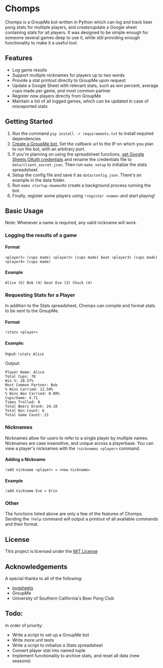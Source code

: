 # Chomps

Chomps is a GroupMe bot written in Python which can log and track beer pong stats for multiple players, and create/update a Google sheet containing stats for all players. It was designed to be simple enough for someone several games deep to use it, while still providing enough functionality to make it a useful tool.

## Features
* Log game results
* Support multiple nicknames for players up to two words
* Provide a stat printout directly to GroupMe upon request
* Update a Google Sheet with relevant stats, such as win percent, average cups made per game, and most common partner
* Register new players directly from GroupMe
* Maintain a list of all logged games, which can be updated in case of misreported stats

## Getting Started

1. Run the command `pip install -r requirements.txt` to install required dependencies
2. [Create a GroupMe bot.](https://dev.groupme.com/bots/new) Set the callback url to the IP on which you plan to run the bot, with an arbitrary port.
3. If you're planning on using the spreadsheet functions, [get Google Sheets OAuth credentials](http://pygsheets.readthedocs.io/en/latest/authorizing.html) and rename the credentials file to `data/client_secret.json`. Then run `make setup` to initialize the stats spreadsheet.
4. Setup the config file and save it as `data/config.json`. There's an example in the data folder.
5. Run `make startup-daemon`to create a background process running the bot.
6. Finally, register some players using `!register <name>` and start playing!


## Basic Usage
Note: Whenever a name is required, any valid nickname will work.
### Logging the results of a game
#### Format

`<player1> (cups made) <player2> (cups made) beat <player3> (cups made) <player4> (cups made)`

#### Example

`Alice (6) Bob (4) beat Eve (3) Chuck (4)`

### Requesting Stats for a Player
In addition to the Stats spreadsheet, Chomps can compile and format stats to be sent to the GroupMe.
#### Format


`!stats <player>`

#### Example:

Input: `!stats Alice`

Output:
```
Player Name: Alice
Total Cups: 78
Win %: 28.57%
Most Common Partner: Bob
% Wins Carried: 12.50%
% Wins Was Carried: 0.00%
Cups/Game: 4.71
Times Trolled: 0
Total Beers Drank: 24.10
Total Win Count: 6
Total Game Count: 21
```

### Nicknames
Nicknames allow for users to refer to a single player by multiple names. Nicknames are case insensitive, and unique across a playerbase. You can view a player's nicknames with the `!nicknames <player>` command.
#### Adding a Nickname
`!add nickname <player> = <new nickname>`

#### Example
`!add nickname Eve = Erin`

### Other
The functions listed above are only a few of the features of Chomps. Sending  the `!help` command will output a printout of all available commands and their format.


## License
This project is licensed under the [MIT License](LICENSE.md)

## Acknowledgements
A special thanks to all of the following:

* [pygsheets](https://github.com/nithinmurali/pygsheets)
* GroupMe
* University of Southern California's Beer Pong Club

## Todo:
In order of priority:

* Write a script to set up a GroupMe bot
* Write more unit tests
* Write a script to initialize a Stats spreadsheet
* Convert player stat into named tuple
* Implement functionality to archive stats, and reset all data (new seasons)
